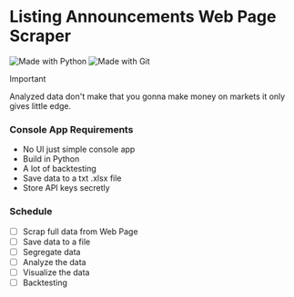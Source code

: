 # Listing Announcements Web Page Scraper

![Made with Python](https://img.shields.io/badge/python-3670A0?style=for-the-badge&logo=python&logoColor=ffdd54) ![Made with Git](https://img.shields.io/badge/git-%23F05033.svg?style=for-the-badge&logo=git&logoColor=white)

> [!IMPORTANT]  
> Analyzed data don't make that you gonna make money on markets it only gives little edge.

### Console App Requirements
  - No UI just simple console app
  - Build in Python
  - A lot of backtesting
  - Save data to a txt .xlsx file
  - Store API keys secretly

### Schedule
- [ ] Scrap full data from Web Page
- [ ] Save data to a file
- [ ] Segregate data
- [ ] Analyze the data
- [ ] Visualize the data
- [ ] Backtesting